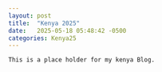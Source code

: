 ```yaml
---
layout: post
title:  "Kenya 2025"
date:   2025-05-18 05:48:42 -0500
categories: Kenya25
---
```

	This is a place holder for my kenya Blog.